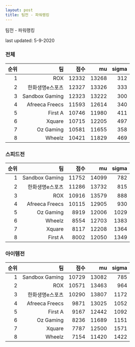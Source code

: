 ```yaml
---
layout: post
title: 팀전 - 파워랭킹
---
```


팀전 - 파워랭킹

last updated: 5-9-2020


### 전체

| 순위 | 팀 | 점수 | mu | sigma |
|---:|---:|---:|---:|---:|
| 1 | ROX | 12332 | 13268 | 312 |
| 2 | 한화생명e스포츠 | 12327 | 13326 | 333 |
| 3 | Sandbox Gaming | 12323 | 13222 | 300 |
| 4 | Afreeca Freecs | 11593 | 12614 | 340 |
| 5 | First A | 10746 | 11980 | 411 |
| 6 | Xquare | 10715 | 12205 | 497 |
| 7 | Oz Gaming | 10581 | 11655 | 358 |
| 8 | Wheelz | 10421 | 11829 | 469 |

### 스피드전

| 순위 | 팀 | 점수 | mu | sigma |
|---:|---:|---:|---:|---:|
| 1 | Sandbox Gaming | 11752 | 14099 | 782 |
| 2 | 한화생명e스포츠 | 11286 | 13732 | 815 |
| 3 | ROX | 10916 | 13579 | 888 |
| 4 | Afreeca Freecs | 10115 | 12905 | 930 |
| 5 | Oz Gaming | 8919 | 12006 | 1029 |
| 6 | Wheelz | 8554 | 12703 | 1383 |
| 7 | Xquare | 8117 | 12208 | 1364 |
| 8 | First A | 8002 | 12050 | 1349 |

### 아이템전

| 순위 | 팀 | 점수 | mu | sigma |
|---:|---:|---:|---:|---:|
| 1 | Sandbox Gaming | 10729 | 13082 | 785 |
| 2 | ROX | 10571 | 13463 | 964 |
| 3 | 한화생명e스포츠 | 10290 | 13807 | 1172 |
| 4 | Afreeca Freecs | 9871 | 13025 | 1052 |
| 5 | First A | 9167 | 12442 | 1092 |
| 6 | Oz Gaming | 8236 | 11689 | 1151 |
| 7 | Xquare | 7787 | 12500 | 1571 |
| 8 | Wheelz | 7154 | 11420 | 1422 |

